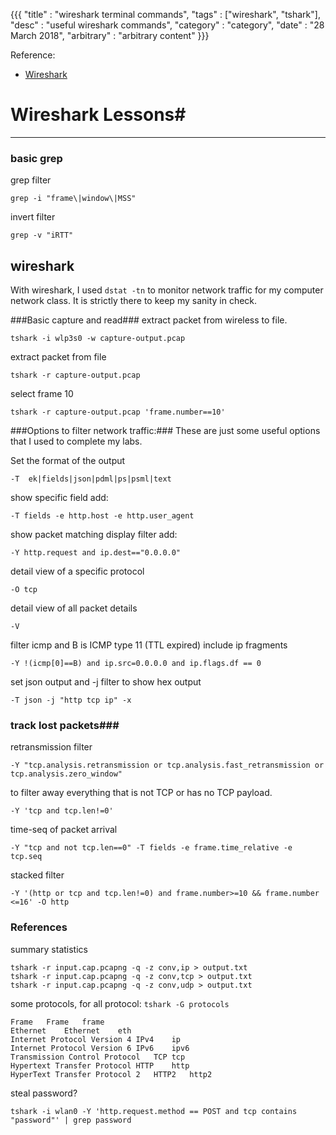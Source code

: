 
{{{
  "title" : "wireshark terminal commands",
  "tags" : ["wireshark", "tshark"],
  "desc" : "useful wireshark commands",
  "category" : "category",
  "date" : "28 March 2018",
  "arbitrary" : "arbitrary content"
}}}


Reference:

+ [Wireshark](https://osqa-ask.wireshark.org)

# Wireshark Lessons#
---


### basic grep ###
 grep filter

	grep -i "frame\|window\|MSS"

 invert filter

	grep -v "iRTT"

## wireshark ##
With wireshark, I used `dstat -tn` to monitor network traffic for my computer network class. 
It is strictly there to keep my sanity in check.

###Basic capture and read###
 extract packet from wireless to file. 

	tshark -i wlp3s0 -w capture-output.pcap

 extract packet from file

	tshark -r capture-output.pcap

 select frame 10

	tshark -r capture-output.pcap 'frame.number==10'


###Options to filter network traffic:###
These are just some useful options that I used to complete my labs.

 Set the format of the output

	-T  ek|fields|json|pdml|ps|psml|text

 show specific field add:

	-T fields -e http.host -e http.user_agent

 show packet matching display filter add:

	-Y http.request and ip.dest=="0.0.0.0"

 detail view of a specific protocol

	-O tcp

 detail view of all packet details

	-V

 filter icmp and B is ICMP type 11 (TTL expired) include ip fragments

	-Y !(icmp[0]==B) and ip.src=0.0.0.0 and ip.flags.df == 0

 set json output and -j filter to show hex output

	-T json -j "http tcp ip" -x 


### track lost packets###

 retransmission filter

 	-Y "tcp.analysis.retransmission or tcp.analysis.fast_retransmission or tcp.analysis.zero_window"

 to filter away everything that is not TCP or has no TCP payload.

	-Y 'tcp and tcp.len!=0'

 time-seq of packet arrival

	-Y "tcp and not tcp.len==0" -T fields -e frame.time_relative -e tcp.seq

 stacked filter

	-Y '(http or tcp and tcp.len!=0) and frame.number>=10 && frame.number <=16' -O http


### References ###

 summary statistics

	tshark -r input.cap.pcapng -q -z conv,ip > output.txt
	tshark -r input.cap.pcapng -q -z conv,tcp > output.txt
	tshark -r input.cap.pcapng -q -z conv,udp > output.txt

 some protocols, for all protocol: `tshark -G protocols`

	Frame	Frame	frame
	Ethernet	Ethernet	eth
	Internet Protocol Version 4	IPv4	ip
	Internet Protocol Version 6	IPv6	ipv6
	Transmission Control Protocol	TCP	tcp
	Hypertext Transfer Protocol	HTTP	http
	HyperText Transfer Protocol 2	HTTP2	http2

 steal password?

	tshark -i wlan0 -Y 'http.request.method == POST and tcp contains "password"' | grep password


